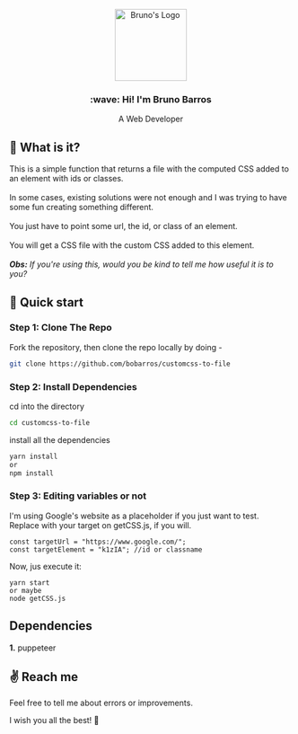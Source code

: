 <p align="center">
  <a href="https://brunobarros.dev">
    <img alt="Bruno's Logo" src="https://brunobarros.dev/img/favicon.png" width="128" />
  </a>
</p> 
<h3 align="center">:wave: Hi! I'm Bruno Barros</h2>
<p align="center">A Web Developer</p>

## :thinking: What is it?

This is a simple function that returns a file with the computed CSS added to an element with ids or classes. \
\
In some cases, existing solutions were not enough and I was trying to have some fun creating something different. \
\
You just have to point some url, the id, or class of an element. \
\
You will get a CSS file with the custom CSS added to this element. \
\
***Obs:*** *If you're using this, would you be kind to tell me how useful it is to you?*

## :rocket: Quick start

### Step 1: Clone The Repo

Fork the repository, then clone the repo locally by doing -

```bash
git clone https://github.com/bobarros/customcss-to-file
```

### Step 2: Install Dependencies

cd into the directory

```bash
cd customcss-to-file
```

install all the dependencies
```bash
yarn install
or
npm install
```

### Step 3: Editing variables or not

I'm using Google's website as a placeholder if you just want to test. \
Replace with your target on getCSS.js, if you will.
```
const targetUrl = "https://www.google.com/";
const targetElement = "k1zIA"; //id or classname
```

Now, jus execute it:

```
yarn start
or maybe
node getCSS.js
```

## Dependencies

**1.** puppeteer

## :v: Reach me

Feel free to tell me about errors or improvements.

I wish you all the best! :hugs: